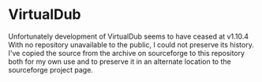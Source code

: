 # VirtualDub

Unfortunately development of VirtualDub seems to have ceased at v1.10.4
With no repository unavailable to the public, I could not preserve its history.
I've copied the source from the archive on sourceforge to this repository both for my own use and to preserve it in an alternate location to the sourceforge project page.

